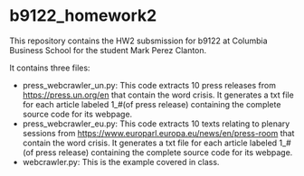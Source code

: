 # b9122_homework2
This repository contains the HW2 subsmission for b9122 at Columbia Business School for the student Mark Perez Clanton.

It contains three files:
- press_webcrawler_un.py: This code extracts 10 press releases from https://press.un.org/en that contain the word crisis. It generates a txt file for each article labeled 1_#(of press release) containing the complete source code for its webpage.
- press_webcrawler_eu.py: This code extracts 10 texts relating to plenary sessions from https://www.europarl.europa.eu/news/en/press-room that contain the word crisis. It generates a txt file for each article labeled 1_#(of press release) containing the complete source code for its webpage.
- webcrawler.py: This is the example covered in class.
